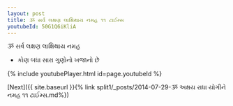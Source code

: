 ```yaml
---
layout: post
title: ૐ સર્વ લક્ષણ લાક્ષિથાય નમહ ૧૧ ટાઈમ્સ
youtubeId: 50G1Q6iKliA
---
```

 
 
 ૐ સર્વ લક્ષણ લાક્ષિથાય નમહ  
 
 -  કોણ બધા સારા ગુણોનો ખજાનો છે 
 
  
 
  
 
 
 
 
 
 


{% include youtubePlayer.html id=page.youtubeId %}
 
[Next]({{ site.baseurl }}{% link  split1/_posts/2014-07-29-ૐ અક્ષય રાધા યોગીને નમહ ૧૧ ટાઈમ્સ.md%})
 
